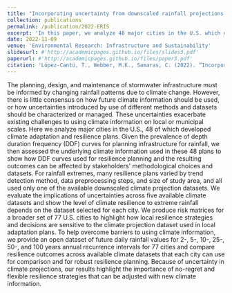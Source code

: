 ```yaml
---
title: "Incorporating uncertainty from downscaled rainfall projections into climate resilience planning in US cities"
collection: publications
permalink: /publication/2022-ERIS
excerpt: 'In this paper, we analyze 48 major cities in the U.S. which developed climate adaptation and resilience plans, evaluate the implications of uncertainties across five available climate datasets, and show the level of climate resilience to extreme rainfall depends on the dataset selected for each city.'
date: 2022-11-09
venue: 'Environmental Research: Infrastructure and Sustainability'
slidesurl: #'http://academicpages.github.io/files/slides3.pdf'
paperurl: #'http://academicpages.github.io/files/paper3.pdf'
citation: 'López-Cantú, T., Webber, M.K., Samaras, C. (2022). “Incorporating uncertainty from downscaled rainfall projections into climate resilience planning in US cities” Environmental Research: Infrastructure and Sustainability, 2(4), https://iopscience.iop.org/article/10.1088/2634-4505/ac8a6c .'
---
```


The planning, design, and maintenance of stormwater infrastructure must be informed by changing rainfall patterns due to climate change. However, there is little consensus on how future climate information should be used, or how uncertainties introduced by use of different methods and datasets should be characterized or managed. These uncertainties exacerbate existing challenges to using climate information on local or municipal scales. Here we analyze major cities in the U.S., 48 of which developed climate adaptation and resilience plans. Given the prevalence of depth duration frequency (DDF) curves for planning infrastructure for rainfall, we then assessed the underlying climate information used in these 48 plans to show how DDF curves used for resilience planning and the resulting outcomes can be affected by stakeholders' methodological choices and datasets. For rainfall extremes, many resilience plans varied by trend detection method, data preprocessing steps, and size of study area, and all used only one of the available downscaled climate projection datasets. We evaluate the implications of uncertainties across five available climate datasets and show the level of climate resilience to extreme rainfall depends on the dataset selected for each city. We produce risk matrices for a broader set of 77 U.S. cities to highlight how local resilience strategies and decisions are sensitive to the climate projection dataset used in local adaptation plans. To help overcome barriers to using climate information, we provide an open dataset of future daily rainfall values for 2-, 5-, 10-, 25-, 50-, and 100 years annual recurrence intervals for 77 cities and compare resilience outcomes across available climate datasets that each city can use for comparison and for robust resilience planning. Because of uncertainty in climate projections, our results highlight the importance of no-regret and flexible resilience strategies that can be adjusted with new climate information.
